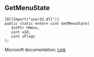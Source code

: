 ## GetMenuState

```
[DllImport("user32.dll")]
public static extern uint GetMenuState(
   IntPtr hMenu,
   uint uId,
   uint uFlags
);
```

Microsoft documentation: [Link](https://docs.microsoft.com/en-us/windows/win32/api/winuser/nf-winuser-getmenustate)

